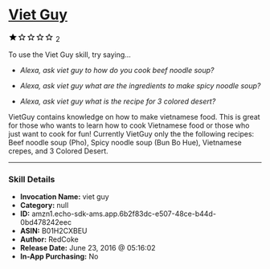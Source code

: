 # [Viet Guy](http://alexa.amazon.com/#skills/amzn1.echo-sdk-ams.app.6b2f83dc-e507-48ce-b44d-0bd478242eec)
![1 stars](../../images/ic_star_black_18dp_1x.png)![1 stars](../../images/ic_star_border_black_18dp_1x.png)![1 stars](../../images/ic_star_border_black_18dp_1x.png)![1 stars](../../images/ic_star_border_black_18dp_1x.png)![1 stars](../../images/ic_star_border_black_18dp_1x.png) 2

To use the Viet Guy skill, try saying...

* *Alexa, ask viet guy to how do you cook beef noodle soup?*

* *Alexa, ask viet guy what are the ingredients to make spicy noodle soup?*

* *Alexa, ask viet guy what is the recipe for 3 colored desert?*

VietGuy contains knowledge on how to make vietnamese food. This is great for those who wants to learn how to cook Vietnamese food or those who just want to cook for fun! Currently VietGuy only the the following recipes: Beef noodle soup (Pho), Spicy noodle soup (Bun Bo Hue), Vietnamese crepes, and 3 Colored Desert.

***

### Skill Details

* **Invocation Name:** viet guy
* **Category:** null
* **ID:** amzn1.echo-sdk-ams.app.6b2f83dc-e507-48ce-b44d-0bd478242eec
* **ASIN:** B01H2CXBEU
* **Author:** RedCoke
* **Release Date:** June 23, 2016 @ 05:16:02
* **In-App Purchasing:** No
